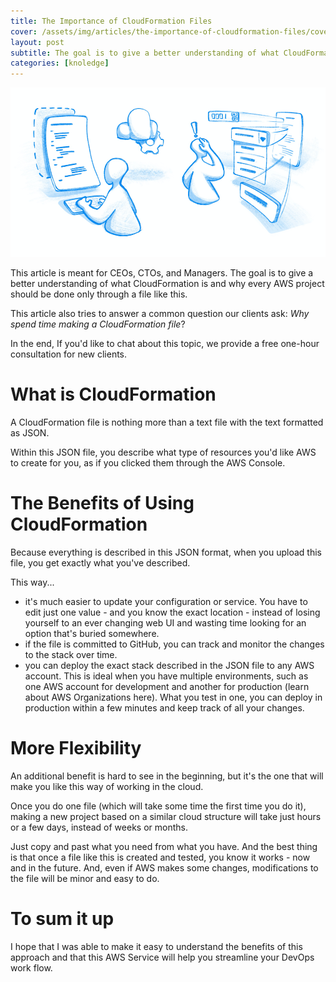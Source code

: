 ```yaml
---
title: The Importance of CloudFormation Files
cover: /assets/img/articles/the-importance-of-cloudformation-files/cover.png
layout: post
subtitle: The goal is to give a better understanding of what CloudFormation is and why every AWS project should be done only through a file like this.
categories: [knoledge]
---
```


![How to lower EC2 Costs](/assets/img/articles/the-importance-of-cloudformation-files/header.png)

This article is meant for CEOs, CTOs, and Managers. The goal is to give a better understanding of what CloudFormation is and why every AWS project should be done only through a file like this. 

This article also tries to answer a common question our clients ask: *Why spend time making a CloudFormation file*?

In the end, If you'd like to chat about this topic, we provide a free one-hour consultation for new clients.

# What is CloudFormation

A CloudFormation file is nothing more than a text file with the text formatted as JSON.

Within this JSON file, you describe what type of resources you'd like AWS to create for you, as if you clicked them through the AWS Console.

# The Benefits of Using CloudFormation

Because everything is described in this JSON format, when you upload this file, you get exactly what you've described.

This way...

- it's much easier to update your configuration or service. You have to edit just one value - and you know the exact location - instead of losing yourself to an ever changing web UI and wasting time looking for an option that's buried somewhere.
- if the file is committed to GitHub, you can track and monitor the changes to the stack over time.
- you can deploy the exact stack described in the JSON file to any AWS account. This is ideal when you have multiple environments, such as one AWS account for development and another for production (learn about AWS Organizations here). What you test in one, you can deploy in production within a few minutes and keep track of all your changes.

# More Flexibility

An additional benefit is hard to see in the beginning, but it's the one that will make you like this way of working in the cloud.

Once you do one file (which will take some time the first time you do it), making a new project based on a similar cloud structure will take just hours or a few days, instead of weeks or months.

Just copy and past what you need from what you have. And the best thing is that once a file like this is created and tested, you know it works - now and in the future. And, even if AWS makes some changes, modifications to the file will be minor and easy to do.

# To sum it up

I hope that I was able to make it easy to understand the benefits of this approach and that this AWS Service will help you streamline your DevOps work flow.
